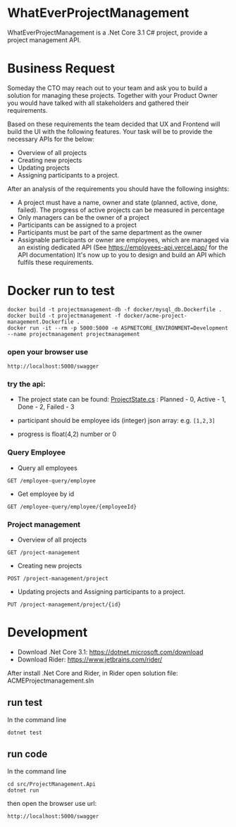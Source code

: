 # WhatEverProjectManagement
WhatEverProjectManagement is a .Net Core 3.1 C# project, provide a project management API. 

# Business Request
Someday the CTO may reach out to your team and ask you to build a solution for managing these projects. Together with your Product Owner you would have talked with all stakeholders and gathered their requirements.

Based on these requirements the team decided that UX and Frontend will build the UI with the following features. Your task will be to provide the necessary APIs for the below:

* Overview of all projects
* Creating new projects
* Updating projects
* Assigning participants to a project.

After an analysis of the requirements you should have the following insights:

* A project must have a name, owner and state (planned, active, done, failed). The progress of active projects can be measured in percentage
* Only managers can be the owner of a project
* Participants can be assigned to a project
* Participants must be part of the same department as the owner
* Assignable participants or owner are employees, which are managed via an existing dedicated API (See https://employees-api.vercel.app/ for the API documentation)
It's now up to you to design and build an API which fulfils these requirements.

# Docker run to test
```
docker build -t projectmanagement-db -f docker/mysql_db.Dockerfile .
docker build -t projectmanagement -f docker/acme-project-management.Dockerfile .
docker run -it --rm -p 5000:5000 -e ASPNETCORE_ENVIRONMENT=Development --name projectmanagement projectmanagement
```

### open your browser use 
```
http://localhost:5000/swagger
```
### try the api:

* The project state can be found: [ProjectState.cs](https://github.com/mikewolfxyou/WhatEverProjectManagement/blob/main/src/ProjectManagement.Api/Models/ProjectState.cs)
: Planned - 0, Active - 1, Done - 2, Failed - 3

* participant should be employee ids (integer) json array: e.g. `[1,2,3]`
* progress is float(4,2) number or 0

### Query Employee
* Query all employees
``` 
GET /employee-query/employee
```

* Get employee by id
```
GET /employee-query/employee/{employeeId}
```

### Project management

* Overview of all projects
```
GET /project-management
```

* Creating new projects
```
POST /project-management/project
```

* Updating projects and Assigning participants to a project.
```
PUT /project-management/project/{id}
```

# Development
* Download .Net Core 3.1: https://dotnet.microsoft.com/download
* Download Rider: https://www.jetbrains.com/rider/

After install .Net Core and Rider, in Rider open solution file: ACMEProjectmanagement.sln 

## run test
In the command line 
```
dotnet test
```
## run code
In the command line
```
cd src/ProjectManagement.Api
dotnet run
```
 then open the browser use url:
```
http://localhost:5000/swagger
```
